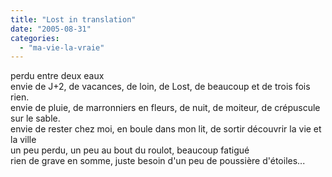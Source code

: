 ```yaml
---
title: "Lost in translation"
date: "2005-08-31"
categories: 
  - "ma-vie-la-vraie"
---
```


  
perdu entre deux eaux  
envie de J+2, de vacances, de loin, de Lost, de beaucoup et de trois fois rien.  
envie de pluie, de marronniers en fleurs, de nuit, de moiteur, de crépuscule sur le sable.  
envie de rester chez moi, en boule dans mon lit, de sortir découvrir la vie et la ville  
un peu perdu, un peu au bout du roulot, beaucoup fatigué  
rien de grave en somme, juste besoin d'un peu de poussière d'étoiles...
